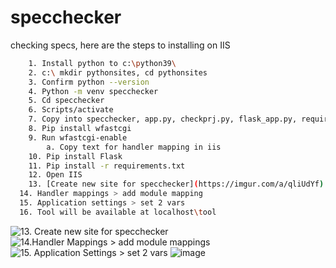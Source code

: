 # specchecker

checking specs, here are the steps to installing on IIS
```bash
	1. Install python to c:\python39\
	2. c:\ mkdir pythonsites, cd pythonsites
	3. Confirm python --version
	4. Python -m venv specchecker
	5. Cd specchecker
	6. Scripts/activate
	7. Copy into specchecker, app.py, checkprj.py, flask_app.py, requirements.txt, spectools.py, web.config
	8. Pip install wfastcgi
	9. Run wfastcgi-enable
		a. Copy text for handler mapping in iis
	10. Pip install Flask
	11. Pip install -r requirements.txt
	12. Open IIS
	13. [Create new site for specchecker](https://imgur.com/a/qliUdYf)
  14. Handler mappings > add module mapping
  15. Application settings > set 2 vars
  16. Tool will be available at localhost\tool
```
![13. Create new site for specchecker](https://user-images.githubusercontent.com/33534161/127656369-4d3dd48e-e884-4f26-9960-8ac33dfc6249.png)
![14.Handler Mappings > add module mappings](https://user-images.githubusercontent.com/33534161/127656219-3c259494-883c-4121-af06-c87724a06132.png)
![15. Application Settings > set 2 vars](https://user-images.githubusercontent.com/33534161/127656279-5d674bb9-8a14-425e-b6c6-b3a3d9a6c7bc.png)
![image](https://user-images.githubusercontent.com/33534161/127656499-f72de272-c93f-4b42-abad-0e0f23c8f727.png)
